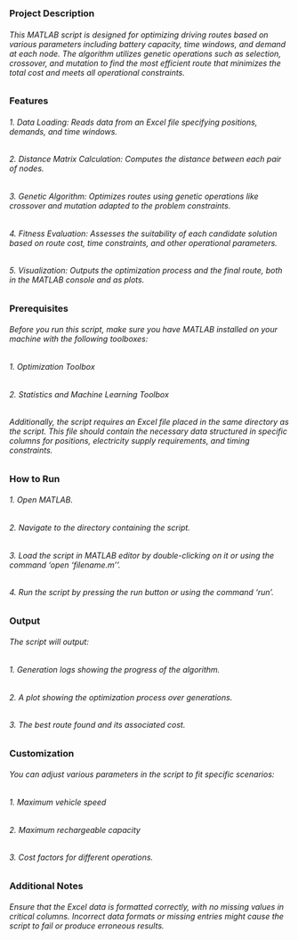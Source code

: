 ### Project Description
###### This MATLAB script is designed for optimizing driving routes based on various parameters including battery capacity, time windows, and demand at each node. The algorithm utilizes genetic operations such as selection, crossover, and mutation to find the most efficient route that minimizes the total cost and meets all operational constraints.

### Features
###### 1. Data Loading: Reads data from an Excel file specifying positions, demands, and time windows.
###### 2. Distance Matrix Calculation: Computes the distance between each pair of nodes.
###### 3. Genetic Algorithm: Optimizes routes using genetic operations like crossover and mutation adapted to the problem constraints.
###### 4. Fitness Evaluation: Assesses the suitability of each candidate solution based on route cost, time constraints, and other operational parameters.
###### 5. Visualization: Outputs the optimization process and the final route, both in the MATLAB console and as plots.

### Prerequisites
###### Before you run this script, make sure you have MATLAB installed on your machine with the following toolboxes:
###### 1. Optimization Toolbox
###### 2. Statistics and Machine Learning Toolbox
###### Additionally, the script requires an Excel file placed in the same directory as the script. This file should contain the necessary data structured in specific columns for positions, electricity supply requirements, and timing constraints.

### How to Run
###### 1. Open MATLAB.
###### 2. Navigate to the directory containing the script.
###### 3. Load the script in MATLAB editor by double-clicking on it or using the command ‘open ‘filename.m’’.
###### 4. Run the script by pressing the run button or using the command ‘run’.

### Output
###### The script will output:
###### 1. Generation logs showing the progress of the algorithm.
###### 2. A plot showing the optimization process over generations.
###### 3. The best route found and its associated cost.

### Customization
###### You can adjust various parameters in the script to fit specific scenarios:
###### 1. Maximum vehicle speed
###### 2. Maximum rechargeable capacity
###### 3. Cost factors for different operations.

### Additional Notes
###### Ensure that the Excel data is formatted correctly, with no missing values in critical columns. Incorrect data formats or missing entries might cause the script to fail or produce erroneous results.

